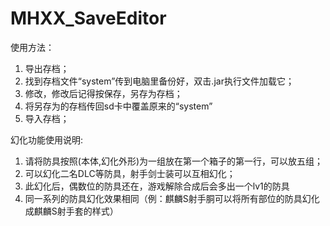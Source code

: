 # MHXX_SaveEditor

使用方法：
1. 导出存档；
2. 找到存档文件“system”传到电脑里备份好，双击.jar执行文件加载它；
3. 修改，修改后记得按保存，另存为存档；
4. 将另存为的存档传回sd卡中覆盖原来的“system”
5. 导入存档；

幻化功能使用说明:
1. 请将防具按照(本体,幻化外形)为一组放在第一个箱子的第一行，可以放五组；
2. 可以幻化二名DLC等防具，射手剑士装可以互相幻化；
3. 此幻化后，偶数位的防具还在，游戏解除合成后会多出一个lv1的防具
4. 同一系列的防具幻化效果相同（例：麒麟S射手胴可以将所有部位的防具幻化成麒麟S射手套的样式）
